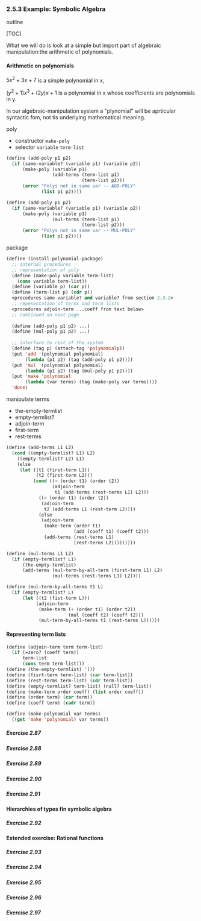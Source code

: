 ### 2.5.3 Example: Symbolic Algebra



outline

[TOC]





What we will do is look at a simple but import part of algebraic manipulation:the arithmetic of polynomials.



#### Arithmetic on polynomials



$5x^2 + 3x + 7$ is a simple polynomial in x,

$(y^2 + 1)x^3 + (2y)x + 1$ is a polynomial in x whose coefficients are polynomials in y.

In our algebraic-manipulation system a "plynomial" will be aprticular syntactic fom, not tis underlying mathematical meaning.



poly

- constructor `make-poly`
- selector `variable` `term-list`



```lisp
(define (add-poly p1 p2)
  (if (same-variable? (variable p1) (variable p2))
      (make-poly (variable p1)
                 (add-terms (term-list p1)
                            (term-list p2)))
      (error "Polys not in same var -- ADD-POLY"
             (list p1 p2))))

(define (add-poly p1 p2)
  (if (same-variable? (variable p1) (variable p2))
      (make-poly (variable p1)
                 (mul-terms (term-list p1)
                            (term-list p2)))
      (error "Polys not in same var -- MUL-POLY"
             (list p1 p2))))

```



package

```lisp
(define (install-polynomial-package)
  ;; internal procedures
  ;; representation of poly
  (define (make-poly variable term-list)
    (cons variable term-list))
  (define (variable p) (car p))
  (define (term-list p) (cdr p))
  <procedures same-variable? and variable? from section 2.3.2>
  ;; repesentation of terms and term lists
  <procedures adjoin-term ...coeff from text below>
  ;; continued on next page
  
  (define (add-poly p1 p2) ...)
  (define (mul-poly p1 p2) ...)
  
  ;; interface to rest of the system
  (define (tag p) (attach-tag 'polynomialp))
  (put 'add '(polynomial polynomial)
       (lambda (p1 p2) (tag (add-poly p1 p2))))
  (put 'mul '(polynomial polynomial)
       (lambda (p1 p2) (tag (mul-poly p1 p2))))
  (put 'make 'polynomial
       (lambda (var terms) (tag (make-poly var terms))))
  'done)
```



manipulate terms

- the-empty-termlist
- empty-termlist?
- adjoin-term
- first-term
- rest-terms

```lisp
(define (add-terms L1 L2)
  (cond ((empty-termlist? L1) L2)
    ((empty-termlist? L2) L1)
    (else
     (let ((t1 (first-term L1))
           (t2 (first-term L2)))
          (cond ((> (order t1) (order t2))
                 (adjoin-term
                  t1 (add-terms (rest-terms L1) L2)))
            ((< (order t1) (order t2))
             (adjoin-term
              t2 (add-terms L1 (rest-term L2))))
            (else
             (adjoin-term
              (make-term (order t1)
                         (add (coeff t1) (coeff t2)))
              (add-terms (rest-terms L1)
                         (rest-terms L2)))))))))

(define (mul-terms L1 L2)
  (if (empty-termlist? L1)
      (the-empty-termlist)
      (add-terms (mul-term-by-all-term (first-term L1) L2)
                 (mul-terms (rest-terms L1) L2))))

(define (mul-term-by-all-terms t1 L)
  (if (empty-termlist? L)
      (let ((t2 (fist-term L)))
           (adjoin-term
            (make-term (+ (order t1) (order t2))
                       (mul (coeff t2) (coeff t2)))
            (mul-term-by-all-terms t1 (rest-terms L))))))

```



#### Representing term lists



```lisp
(define (adjoin-term term term-list)
  (if (=zero? (coeff term))
      term-list
      (cons term term-list)))
(define (the-empty-termlist) '())
(define (fisrt-term term-list) (car term-list))
(define (rest-terms term-list) (cdr term-list))
(define (empty-termlist? term-list) (null? term-list))
(define (make-term order coeff) (list order coeff))
(define (order term) (car term))
(define (coeff term) (cadr term))

(define (make-polynomial var terms)
  ((get 'make 'polynomial) var terms))
```



##### Exercise 2.87



##### Exercise 2.88



##### Exercise 2.89



##### Exercise 2.90



##### Exercise 2.91



#### Hierarchies of types fin symbolic algebra



##### Exercise 2.92



#### Extended exercise: Rational functions



##### Exercise 2.93



##### Exercise 2.94



##### Exercise 2.95



##### Exercise 2.96



##### Exercise 2.97



